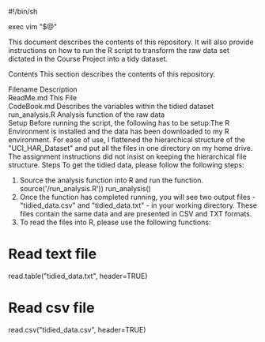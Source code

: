 #!/bin/sh

exec vim "$@"


This document describes the contents of this repository. It will also provide instructions on how to run the R script to transform the raw data set dictated in the Course Project into a tidy dataset.

Contents
This section describes the contents of this repository.
 
Filename	Description	   
ReadMe.md	This File	   
CodeBook.md	Describes the variables within the tidied dataset	   
run_analysis.R	Analysis function of the raw data	 
Setup
Before running the script, the following has to be setup:The R Environment is installed and the data has been downloaded to my R environment.
For ease of use, I flattened the hierarchical structure of the  "UCI_HAR_Dataset" and put all the files in one directory on my home drive. The assignment instructions did not insist on keeping the hierarchical file structure.
Steps
To get the tidied data, please follow the following steps:
1. Source the analysis function into R and run the function.
source('<your default R working directory>/run_analysis.R'))
run_analysis()
2. Once the function has completed running, you will see two output files - "tidied_data.csv" and "tidied_data.txt" - in your working directory. These files contain the same data and are presented in CSV and TXT formats.
3. To read the files into R, please use the following functions:
# Read text file
read.table("tidied_data.txt", header=TRUE)
# Read csv file
read.csv("tidied_data.csv", header=TRUE)






